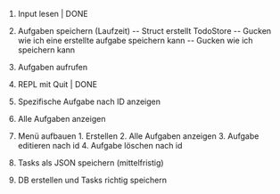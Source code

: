 1. Input lesen | DONE
2. Aufgaben speichern (Laufzeit)
-- Struct erstellt TodoStore
-- Gucken wie ich eine erstellte aufgabe speichern kann
-- Gucken wie ich speichern kann 

3. Aufgaben aufrufen 
4. REPL mit Quit | DONE
5. Spezifische Aufgabe nach ID anzeigen 
6. Alle Aufgaben anzeigen
7. Menü aufbauen 1. Erstellen 2. Alle Aufgaben anzeigen 3. Aufgabe editieren nach id 4. Aufgabe löschen nach id
8. Tasks als JSON speichern (mittelfristig)
9. DB erstellen und Tasks richtig speichern

